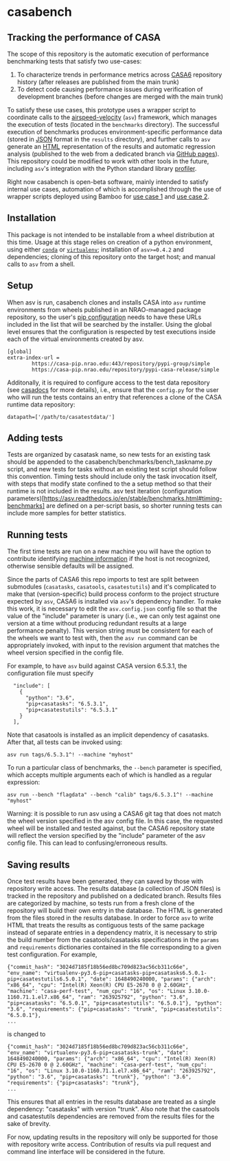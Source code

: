 # casabench
## Tracking the performance of CASA
The scope of this repository is the automatic execution of performance benchmarking tests that satisfy two use-cases:
1. To characterize trends in performance metrics across [CASA6](https://open-bitbucket.nrao.edu/projects/CASA/repos/casa6/browse/casatasks) repository history (after releases are published from the main trunk)
2. To detect code causing performance issues during verification of development branches (before changes are merged with the main trunk)

To satisfy these use cases, this prototype uses a wrapper script to coordinate calls to the [airspeed-velocity](https://asv.readthedocs.io/en/stable/) (`asv`) framework, which manages the execution of tests (located in the `benchmarks` directory). The successful execution of benchmarks produces environment-specific performance data (stored in [JSON](https://www.json.org/json-en.html) format in the `results` directory), and further calls to `asv` generate an [HTML](https://html.spec.whatwg.org/) representation of the results and automatic regression analysis (published to the web from a dedicated branch via [GitHub pages](https://pages.github.com/both)). This repository could be modified to work with other tools in the future, including `asv`'s integration with the Python standard library [profiler](https://docs.python.org/3/library/profile.html#the-python-profilers).  

Right now casabench is open-beta software, mainly intended to satisfy internal use cases, automation of which is accomplished through the use of wrapper scripts deployed using Bamboo for [use case 1](https://open-bamboo.nrao.edu/chain/viewChain.action?planKey=CASA-PERF) and [use case 2](https://open-bamboo.nrao.edu/chain/viewChain.action?planKey=CASA-PERFDEV).

## Installation
This package is not intended to be installable from a wheel distribution at this time. Usage at this stage relies on creation of a python environment, using either [`conda`](https://docs.conda.io/en/latest/miniconda.html) or [`virtualenv`](https://virtualenv.pypa.io/en/latest/); installation of `asv>=0.4.2` and dependencies; cloning of this repository onto the target host; and manual calls to `asv` from a shell.

## Setup
When asv is run, casabench clones and installs CASA into `asv` runtime environments from wheels published in an NRAO-managed package repository, so the user's [pip configuration](https://pip.pypa.io/en/stable/topics/configuration/#location) needs to have these URLs included in the list that will be searched by the installer. Using the global level ensures that the configuration is respected by test executions inside each of the virtual environments created by asv.
```
[global]
extra-index-url = 
		https://casa-pip.nrao.edu:443/repository/pypi-group/simple
		https://casa-pip.nrao.edu/repository/pypi-casa-release/simple
```

Additonally, it is required to configure access to the test data repository (see [casadocs](https://casadocs.readthedocs.io/en/stable/api/configuration.html?#config-py) for more details), i.e., ensure that the `config.py` for the user who will run the tests contains an entry that references a clone of the CASA runtime data repository:
```
datapath=['/path/to/casatestdata/']
```

## Adding tests
Tests are organized by casatask name, so new tests for an existing task should be appended to the casabench/benchmarks/bench_taskname.py script, and new tests for tasks without an existing test script should follow this convention. Timing tests should include only the task invocation itself, with steps that modify state confined to the a setup method so that their runtime is not included in the results. asv test iteration (configuration parameters)[https://asv.readthedocs.io/en/stable/benchmarks.html#timing-benchmarks] are defined on a per-script basis, so shorter running tests can include more samples for better statistics.

## Running tests
The first time tests are run on a new machine you will have the option to contribute identifying [machine information](https://asv.readthedocs.io/en/stable/using.html#machine-information) if the host is not recognized, otherwise sensible defaults will be assigned.

Since the parts of CASA6 this repo imports to test are split between submodules (`casatasks`, `casatools`, `casatestutils`) and it's complicated to make that (version-specific) build process conform to the project structure expected by `asv`, CASA6 is installed via `asv`'s dependency handler. To make this work, it is necessary to edit the `asv.config.json` config file so that the value of the "include" parameter is unary (i.e., we can only test against one version at a time without producing redundant results at a large performance penalty). This version string must be consistent for each of the wheels we want to test with, then the `asv run` command can be appropriately invoked, with input to the revision argument that matches the wheel version specified in the config file.

For example, to have `asv` build against CASA version 6.5.3.1, the configuration file must specify
```
  "include": [
    {
      "python": "3.6",
      "pip+casatasks": "6.5.3.1",
      "pip+casatestutils": "6.5.3.1"
    }
  ],
```
Note that casatools is installed as an implicit dependency of casatasks.  After that, all tests can be invoked using:
```
asv run tags/6.5.3.1^! --machine "myhost"
```
To run a particular class of benchmarks, the `--bench` parameter is specified, which accepts multiple arguments each of which is handled as a regular expression:
```
asv run --bench "flagdata" --bench "calib" tags/6.5.3.1^! --machine "myhost"
```

Warning: it is possible to run asv using a CASA6 git tag that does not match the wheel version specified in the asv config file. In this case, the requested wheel will be installed and tested against, but the CASA6 repository state will reflect the version specified by the "include" parameter of the asv config file. This can lead to confusing/erroneous results.

## Saving results
Once test results have been generated, they can saved by those with repository write access. The results database (a collection of JSON files) is tracked in the repository and published on a dedicated branch. Results files are categorized by machine, so tests run from a fresh clone of the repository will build their own entry in the database. The HTML is generated from the files stored in the results database. In order to force `asv` to write HTML that treats the results as contiguous tests of the same package instead of separate entries in a dependency matrix, it is necessary to strip the build number from the casatools/casatasks specifications in the `params` and `requirements` dictionaries contained in the file corresponding to a given test configuration. For example,
```
{"commit_hash": "3024d7185f18b56ed8bc709d823ac56cb311c66e", "env_name": "virtualenv-py3.6-pip+casatasks-pip+casatasks6.5.0.1-pip+casatestutils6.5.0.1", "date": 1648490240000, "params": {"arch": "x86_64", "cpu": "Intel(R) Xeon(R) CPU E5-2670 0 @ 2.60GHz", "machine": "casa-perf-test", "num_cpu": "16", "os": "Linux 3.10.0-1160.71.1.el7.x86_64", "ram": "263925792", "python": "3.6", "pip+casatasks": "6.5.0.1", "pip+casatestutils": "6.5.0.1"}, "python": "3.6", "requirements": {"pip+casatasks": "trunk", "pip+casatestutils": "6.5.0.1"}, 
...
```
is changed to
```
{"commit_hash": "3024d7185f18b56ed8bc709d823ac56cb311c66e", "env_name": "virtualenv-py3.6-pip+casatasks-trunk", "date": 1648490240000, "params": {"arch": "x86_64", "cpu": "Intel(R) Xeon(R) CPU E5-2670 0 @ 2.60GHz", "machine": "casa-perf-test", "num_cpu": "16", "os": "Linux 3.10.0-1160.71.1.el7.x86_64", "ram": "263925792", "python": "3.6", "pip+casatasks": "trunk"}, "python": "3.6", "requirements": {"pip+casatasks": "trunk"},
...
```
This ensures that all entries in the results database are treated as a single dependency: "casatasks" with version "trunk". Also note that the casatools and casatestutils dependencies are removed from the results files for the sake of brevity.

For now, updating results in the repository will only be supported for those with repository write access. Contribution of results via pull request and command line interface will be considered in the future.
